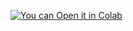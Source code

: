 [![You can Open it in Colab](https://colab.research.google.com/assets/colab-badge.svg)](https://colab.research.google.com/github/Niall-Zhang/Python-Questions/blob/main/questions.ipynb)
